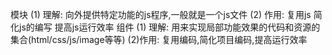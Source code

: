 模块
    (1) 理解: 向外提供特定功能的js程序,一般就是一个js文件
    (2) 作用: 复用js 简化js的编写 提高js运行效率
组件
    (1) 理解: 用来实现局部功能效果的代码和资源的集合(html/css/js/image等等)
    (2)作用: 复用编码,简化项目编码,提高运行效率